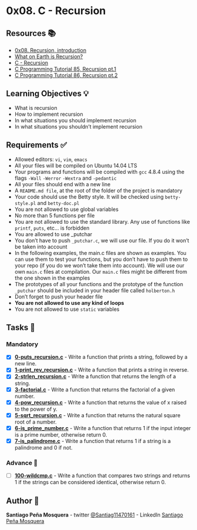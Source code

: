 # 0x08. C - Recursion
## Resources :books:

* [0x08. Recursion, introduction](https://intranet.hbtn.io/rltoken/TyF30-HK-9ZaC_Ix-2TGvQ)
* [What on Earth is Recursion?](https://intranet.hbtn.io/rltoken/2EGCEPVnMI-2DHexDv_eog)
* [C - Recursion](https://intranet.hbtn.io/rltoken/hVLQFbmh7l9Fb6TKZpPHUg)
* [C Programming Tutorial 85, Recursion pt.1](https://intranet.hbtn.io/rltoken/MvRHIlpXvInQh0e6yegKkg)
* [C Programming Tutorial 86, Recursion pt.2](https://intranet.hbtn.io/rltoken/CYd7QYGpVE_TmfjRJwZOwg)

## Learning Objectives :bulb:
* What is recursion
* How to implement recursion
* In what situations you should implement recursion
* In what situations you shouldn’t implement recursion

## Requirements :white_check_mark:
* Allowed editors: `vi`, `vim`, `emacs`
* All your files will be compiled on Ubuntu 14.04 LTS
* Your programs and functions will be compiled with `gcc` 4.8.4 using the flags `-Wall` `-Werror` `-Wextra` and `-pedantic`
* All your files should end with a new line
* A `README.md file`, at the root of the folder of the project is mandatory
* Your code should use the Betty style. It will be checked using `betty-style.pl` and `betty-doc.pl`
* You are not allowed to use global variables
* No more than 5 functions per file
* You are not allowed to use the standard library. Any use of functions like `printf`, `puts`, etc… is forbidden
* You are allowed to use _putchar
* You don’t have to push `_putchar.c`, we will use our file. If you do it won’t be taken into account
* In the following examples, the main.c files are shown as examples. You can use them to test your functions, but you don’t have to push them to your repo (if you do we won’t take them into account). We will use our own `main.c` files at compilation. Our `main.c` files might be different from the one shown in the examples
* The prototypes of all your functions and the prototype of the function `_putchar` should be included in your header file called `holberton.h`
* Don’t forget to push your header file
* **You are not allowed to use any kind of loops**
* You are not allowed to use `static` variables

## Tasks :page_with_curl:
### Mandatory
- [x] **[0-puts_recursion.c](./0-puts_recursion.c)** - Write a function that prints a string, followed by a new line.
- [x] **[1-print_rev_recursion.c](./1-print_rev_recursion.c)** - Write a function that prints a string in reverse.
- [x] **[2-strlen_recursion.c](./2-strlen_recursion.c)** - Write a function that returns the length of a string.
- [x] **[3-factorial.c](./3-factorial.c)** - Write a function that returns the factorial of a given number.
- [x] **[4-pow_recursion.c](./4-pow_recursion.c)** - Write a function that returns the value of x raised to the power of y.
- [x] **[5-sqrt_recursion.c](./5-sqrt_recursion.c)** - Write a function that returns the natural square root of a number.
- [x] **[6-is_prime_number.c](./6-is_prime_number.c)** - Write a function that returns 1 if the input integer is a prime number, otherwise return 0.
- [x] **[7-is_palindrome.c](./7-is_palindrome.c)** - Write a function that returns 1 if a string is a palindrome and 0 if not.
### Advance :muscle:
- [ ] **[100-wildcmp.c](./100-wildcmp.c)** - Write a function that compares two strings and returns 1 if the strings can be considered identical, otherwise return 0.

## Author :pencil:
**Santiago Peña Mosquera** - twitter [@Santiag11470161](https://twitter.com/Santiag11470161) - LinkedIn [Santiago Peña Mosquera](https://www.linkedin.com/in/santiago-pe%C3%B1a-mosquera-abaa20196/)
